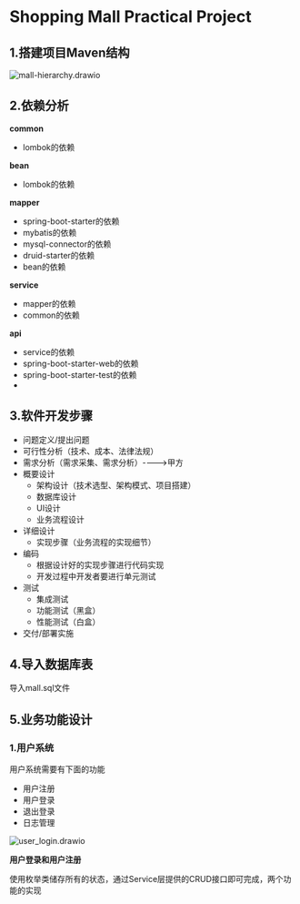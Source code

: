 # Shopping Mall Practical Project

## 1.搭建项目Maven结构

![mall-hierarchy.drawio](https://cdn.jsdelivr.net/gh/Aurora0201/ImageStore@main/img/upgit_20230321_1679374260.png)

## 2.依赖分析

**common**

+ lombok的依赖

**bean**

+ lombok的依赖

**mapper**

+ spring-boot-starter的依赖
+ mybatis的依赖
+ mysql-connector的依赖
+ druid-starter的依赖
+ bean的依赖

**service**

+ mapper的依赖
+ common的依赖

**api**

+ service的依赖
+ spring-boot-starter-web的依赖
+ spring-boot-starter-test的依赖
+ 

## 3.软件开发步骤

+ 问题定义/提出问题
+ 可⾏性分析（技术、成本、法律法规）
+ 需求分析（需求采集、需求分析）---->甲⽅
+ 概要设计
    + 架构设计（技术选型、架构模式、项⽬搭建）
    + 数据库设计
    + UI设计
    + 业务流程设计
+ 详细设计
    + 实现步骤（业务流程的实现细节）
+ 编码
    + 根据设计好的实现步骤进⾏代码实现
    + 开发过程中开发者要进⾏单元测试
+ 测试
    + 集成测试
    + 功能测试（⿊盒）
    + 性能测试（⽩盒）
+ 交付/部署实施



## 4.导入数据库表

导入mall.sql文件



## 5.业务功能设计

### 1.用户系统

用户系统需要有下面的功能

+ 用户注册
+ 用户登录
+ 退出登录
+ 日志管理

![user_login.drawio](https://cdn.jsdelivr.net/gh/Aurora0201/ImageStore@main/img/upgit_20230321_1679400038.png)

**用户登录和用户注册**

使用枚举类储存所有的状态，通过Service层提供的CRUD接口即可完成，两个功能的实现



